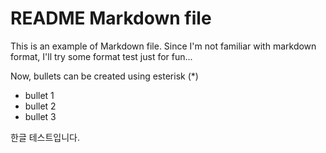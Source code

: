 # README Markdown file
This is an example of Markdown file.
Since I'm not familiar with markdown format,
I'll try some format test just for fun...

Now, bullets can be created using esterisk (*)
* bullet 1
* bullet 2
* bullet 3

한글 테스트입니다.

